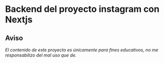 # Backend del proyecto instagram con Nextjs

## Aviso

_El contenido de este proyecto es únicamente para fines educativos, no me responsabilizo del mal uso que de._
